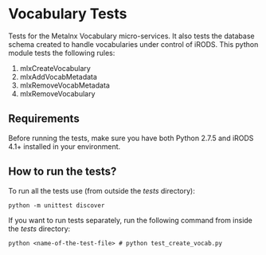 Vocabulary Tests
================

Tests for the Metalnx Vocabulary micro-services. It also tests the database schema created to handle vocabularies under control of iRODS. This python module tests the following rules:

1. mlxCreateVocabulary
2. mlxAddVocabMetadata
3. mlxRemoveVocabMetadata
4. mlxRemoveVocabulary

Requirements
------------

Before running the tests, make sure you have both Python 2.7.5 and iRODS 4.1+ installed in your environment.


How to run the tests?
---------------------

To run all the tests use (from outside the *tests* directory):

```console
python -m unittest discover
```

If you want to run tests separately, run the following command from inside the *tests* directory:

```console
python <name-of-the-test-file> # python test_create_vocab.py
```
